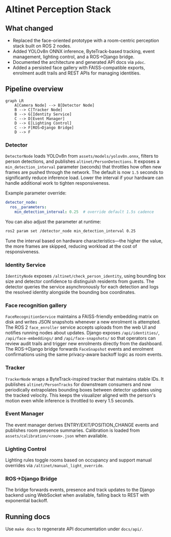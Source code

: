 # Altinet Perception Stack

## What changed

- Replaced the face-oriented prototype with a room-centric perception
  stack built on ROS 2 nodes.
- Added YOLOv8n ONNX inference, ByteTrack-based tracking, event
  management, lighting control, and a ROS→Django bridge.
- Documented the architecture and generated API docs via `pdoc`.
- Added a persisted face gallery with FAISS-compatible exports, enrolment
  audit trails and REST APIs for managing identities.

## Pipeline overview

```mermaid
graph LR
    A[Camera Node] --> B[Detector Node]
    B --> C[Tracker Node]
    B --> G[Identity Service]
    C --> D[Event Manager]
    D --> E[Lighting Control]
    C --> F[ROS→Django Bridge]
    D --> F
```

### Detector

`DetectorNode` loads YOLOv8n from `assets/models/yolov8n.onnx`, filters to
person detections, and publishes `altinet/PersonDetections`. It exposes a
`min_detection_interval` parameter (seconds) that throttles how often new
frames are pushed through the network. The default is now `1.5` seconds to
significantly reduce inference load. Lower the interval if your hardware can
handle additional work to tighten responsiveness.

Example parameter override:

```yaml
detector_node:
  ros__parameters:
    min_detection_interval: 0.25  # override default 1.5s cadence
```

You can also adjust the parameter at runtime:

```bash
ros2 param set /detector_node min_detection_interval 0.25
```

Tune the interval based on hardware characteristics—the higher the value, the
more frames are skipped, reducing workload at the cost of responsiveness.

### Identity Service

`IdentityNode` exposes `/altinet/check_person_identity`, using bounding box
size and detector confidence to distinguish residents from guests. The
detector queries the service asynchronously for each detection and logs the
resolved identity alongside the bounding box coordinates.

### Face recognition gallery

`FaceRecognitionService` maintains a FAISS-friendly embedding matrix on disk
and writes JSON snapshots whenever a new enrolment is attempted. The ROS 2
`face_enroller` service accepts uploads from the web UI and notifies running
nodes about updates. Django exposes `/api/identities/`, `/api/face-embeddings/`
and `/api/face-snapshots/` so that operators can review audit trails and
trigger new enrolments directly from the dashboard. The ROS→Django bridge
forwards `FaceSnapshot` events and enrolment confirmations using the same
privacy-aware backoff logic as room events.

### Tracker

`TrackerNode` wraps a ByteTrack-inspired tracker that maintains stable
IDs. It publishes `altinet/PersonTracks` for downstream consumers and now
periodically extrapolates bounding boxes between detector updates using the
tracked velocity. This keeps the visualizer aligned with the person's motion
even while inference is throttled to every 1.5 seconds.

### Event Manager

The event manager derives ENTRY/EXIT/POSITION_CHANGE events and publishes
room presence summaries. Calibration is loaded from
`assets/calibration/<room>.json` when available.

### Lighting Control

Lighting rules toggle rooms based on occupancy and support manual
overrides via `/altinet/manual_light_override`.

### ROS→Django Bridge

The bridge forwards events, presence and track updates to the Django
backend using WebSocket when available, falling back to REST with
exponential backoff.

## Running docs

Use `make docs` to regenerate API documentation under `docs/api/`.
